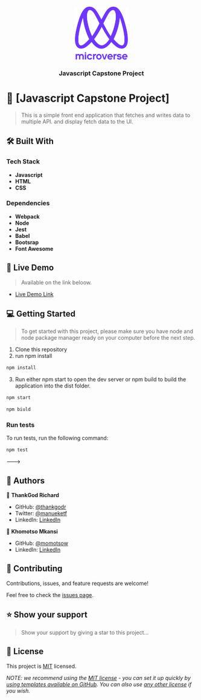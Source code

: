 <a name="readme-top"></a>



<div align="center">

  <img src="murple_logo.png" alt="logo" width="140"  height="auto" />
  <br/>

  <h3>Javascript Capstone Project</h3>

</div>

<!-- PROJECT DESCRIPTION -->

# 📖 [Javascript Capstone Project] <a name="about-project"></a>

> This is a simple front end application that fetches and writes data to multiple API. and display fetch data to the UI. 


## 🛠 Built With <a name="built-with"></a>

### Tech Stack <a name="tech-stack"></a>

- **Javascript**
- **HTML**
- **CSS**



<!-- Features -->

### Dependencies <a name="key-features"></a>

- **Webpack**
- **Node**
- **Jest**
- **Babel**
- **Bootsrap**
- **Font Awesome**

<!-- LIVE DEMO -->

## 🚀 Live Demo <a name="live-demo"></a>

> Available on the link beloow.

- [Live Demo Link](https://thankgodr.github.io/capstone-js-project/dist/)

<!-- GETTING STARTED -->

## 💻 Getting Started <a name="getting-started"></a>

> To get started with this project, please make sure you have node and node package manager ready on your computer before the next step.

1. Clone this repository
2. run npm install
```sh
npm install
```
3. Run either npm start to open the dev server or npm build to build the application into the dist folder.
```sh
npm start
```
```sh
npm biuld
```

### Run tests

To run tests, run the following command:


```sh
npm test
```
--->



<!-- AUTHORS -->

## 👥 Authors <a name="authors"></a>


👤 **ThankGod Richard**

- GitHub: [@thankgodr](https://github.com/thankgodr)
- Twitter: [@manueketf](https://twitter.com/madueketf)
- LinkedIn: [LinkedIn](https://linkedin.com/in/thankgodr)

👤 **Khomotso Mkansi**

- GitHub: [@momotsow](https://github.com/momotsow)
- LinkedIn: [LinkedIn](https://linkedin.com/in/khomotso-prudence-mkansi-aa7794b7)

<!-- CONTRIBUTING -->

## 🤝 Contributing <a name="contributing"></a>

Contributions, issues, and feature requests are welcome!

Feel free to check the [issues page](../../issues/).

<!-- SUPPORT -->

## ⭐️ Show your support <a name="support"></a>

>Show your support by giving a star to this project...


<!-- LICENSE -->

## 📝 License <a name="license"></a>

This project is [MIT](./LICENSE) licensed.

_NOTE: we recommend using the [MIT license](https://choosealicense.com/licenses/mit/) - you can set it up quickly by [using templates available on GitHub](https://docs.github.com/en/communities/setting-up-your-project-for-healthy-contributions/adding-a-license-to-a-repository). You can also use [any other license](https://choosealicense.com/licenses/) if you wish._
